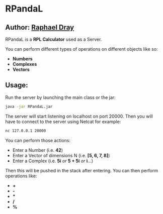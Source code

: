 # RPandaL 
## Author: [Raphael Dray](https://www.linkedin.com/in/raphaeldray/)

RPandaL is a **RPL Calculator** used as a Server.

You can perform different types of operations on different objects like so:
* **Numbers**
* **Complexes**
* **Vectors**

## Usage:

Run the server by launching the main class or the jar:
```bash
java -jar RPandaL.jar

```

The server will start listening on localhost on port 20000.
Then you will have to connect to the server using Netcat for example:
```bash
nc 127.0.0.1 20000
```

You can perform those actions:
* Enter a Number (i.e. **42**)
* Enter a Vector of dimensions N (i.e. **[5, 6, 7, 8]**)
* Enter a Complex (i.e. **5i** _or_ **5 + 5i** _or_ **i**...)

Then this will be pushed in the stack after entering. You can then perform operations like:
* **\+**
* **\-**
* <b>*</b>
* **/**
* **%**